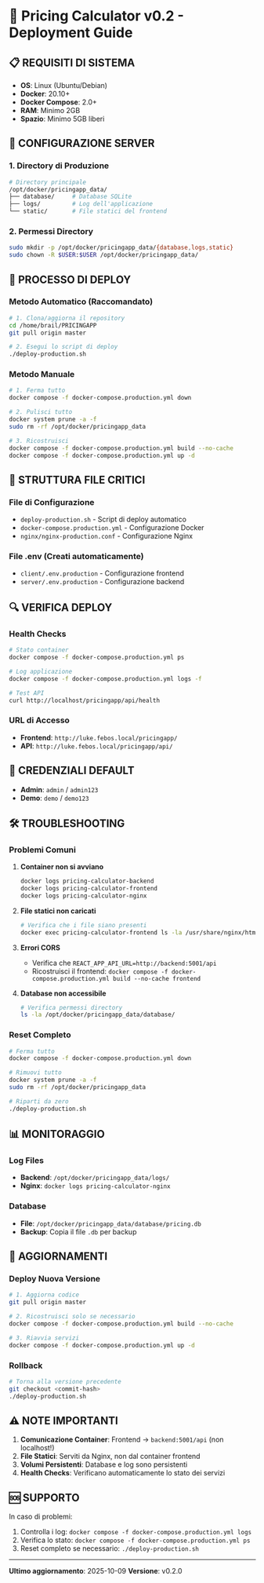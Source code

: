 # 🚀 Pricing Calculator v0.2 - Deployment Guide

## 📋 **REQUISITI DI SISTEMA**

- **OS**: Linux (Ubuntu/Debian)
- **Docker**: 20.10+
- **Docker Compose**: 2.0+
- **RAM**: Minimo 2GB
- **Spazio**: Minimo 5GB liberi

## 🔧 **CONFIGURAZIONE SERVER**

### 1. **Directory di Produzione**
```bash
# Directory principale
/opt/docker/pricingapp_data/
├── database/     # Database SQLite
├── logs/         # Log dell'applicazione
└── static/       # File statici del frontend
```

### 2. **Permessi Directory**
```bash
sudo mkdir -p /opt/docker/pricingapp_data/{database,logs,static}
sudo chown -R $USER:$USER /opt/docker/pricingapp_data/
```

## 🚀 **PROCESSO DI DEPLOY**

### **Metodo Automatico (Raccomandato)**

```bash
# 1. Clona/aggiorna il repository
cd /home/brail/PRICINGAPP
git pull origin master

# 2. Esegui lo script di deploy
./deploy-production.sh
```

### **Metodo Manuale**

```bash
# 1. Ferma tutto
docker compose -f docker-compose.production.yml down

# 2. Pulisci tutto
docker system prune -a -f
sudo rm -rf /opt/docker/pricingapp_data

# 3. Ricostruisci
docker compose -f docker-compose.production.yml build --no-cache
docker compose -f docker-compose.production.yml up -d
```

## 📁 **STRUTTURA FILE CRITICI**

### **File di Configurazione**
- `deploy-production.sh` - Script di deploy automatico
- `docker-compose.production.yml` - Configurazione Docker
- `nginx/nginx-production.conf` - Configurazione Nginx

### **File .env (Creati automaticamente)**
- `client/.env.production` - Configurazione frontend
- `server/.env.production` - Configurazione backend

## 🔍 **VERIFICA DEPLOY**

### **Health Checks**
```bash
# Stato container
docker compose -f docker-compose.production.yml ps

# Log applicazione
docker compose -f docker-compose.production.yml logs -f

# Test API
curl http://localhost/pricingapp/api/health
```

### **URL di Accesso**
- **Frontend**: `http://luke.febos.local/pricingapp/`
- **API**: `http://luke.febos.local/pricingapp/api/`

## 🔑 **CREDENZIALI DEFAULT**

- **Admin**: `admin` / `admin123`
- **Demo**: `demo` / `demo123`

## 🛠️ **TROUBLESHOOTING**

### **Problemi Comuni**

1. **Container non si avviano**
   ```bash
   docker logs pricing-calculator-backend
   docker logs pricing-calculator-frontend
   docker logs pricing-calculator-nginx
   ```

2. **File statici non caricati**
   ```bash
   # Verifica che i file siano presenti
   docker exec pricing-calculator-frontend ls -la /usr/share/nginx/html/static/
   ```

3. **Errori CORS**
   - Verifica che `REACT_APP_API_URL=http://backend:5001/api`
   - Ricostruisci il frontend: `docker compose -f docker-compose.production.yml build --no-cache frontend`

4. **Database non accessibile**
   ```bash
   # Verifica permessi directory
   ls -la /opt/docker/pricingapp_data/database/
   ```

### **Reset Completo**
```bash
# Ferma tutto
docker compose -f docker-compose.production.yml down

# Rimuovi tutto
docker system prune -a -f
sudo rm -rf /opt/docker/pricingapp_data

# Riparti da zero
./deploy-production.sh
```

## 📊 **MONITORAGGIO**

### **Log Files**
- **Backend**: `/opt/docker/pricingapp_data/logs/`
- **Nginx**: `docker logs pricing-calculator-nginx`

### **Database**
- **File**: `/opt/docker/pricingapp_data/database/pricing.db`
- **Backup**: Copia il file `.db` per backup

## 🔄 **AGGIORNAMENTI**

### **Deploy Nuova Versione**
```bash
# 1. Aggiorna codice
git pull origin master

# 2. Ricostruisci solo se necessario
docker compose -f docker-compose.production.yml build --no-cache

# 3. Riavvia servizi
docker compose -f docker-compose.production.yml up -d
```

### **Rollback**
```bash
# Torna alla versione precedente
git checkout <commit-hash>
./deploy-production.sh
```

## ⚠️ **NOTE IMPORTANTI**

1. **Comunicazione Container**: Frontend → `backend:5001/api` (non localhost!)
2. **File Statici**: Serviti da Nginx, non dal container frontend
3. **Volumi Persistenti**: Database e log sono persistenti
4. **Health Checks**: Verificano automaticamente lo stato dei servizi

## 🆘 **SUPPORTO**

In caso di problemi:
1. Controlla i log: `docker compose -f docker-compose.production.yml logs`
2. Verifica lo stato: `docker compose -f docker-compose.production.yml ps`
3. Reset completo se necessario: `./deploy-production.sh`

---
**Ultimo aggiornamento**: 2025-10-09
**Versione**: v0.2.0
